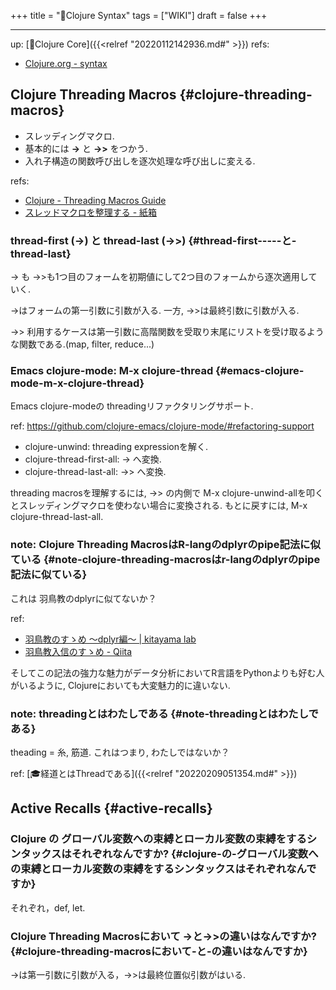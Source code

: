 +++
title = "📝Clojure Syntax"
tags = ["WIKI"]
draft = false
+++

---
up: [📂Clojure Core]({{<relref "20220112142936.md#" >}})
refs:

-   [Clojure.org - syntax](https://www.clojure.org/guides/learn/syntax)


## Clojure Threading Macros {#clojure-threading-macros}

-   スレッディングマクロ.
-   基本的には **->** と **->>** をつかう.
-   入れ子構造の関数呼び出しを逐次処理な呼び出しに変える.

refs:

-   [Clojure - Threading Macros Guide](https://clojure.org/guides/threading%5Fmacros)
-   [スレッドマクロを整理する - 紙箱](https://boxofpapers.hatenablog.com/entry/threading%5Fmacros)


### thread-first (->) と thread-last (->>) {#thread-first-----と-thread-last}

-> も ->>も1つ目のフォームを初期値にして2つ目のフォームから逐次適用していく.

->はフォームの第一引数に引数が入る. 一方, ->>は最終引数に引数が入る.

->> 利用するケースは第一引数に高階関数を受取り末尾にリストを受け取るような関数である.(map, filter, reduce...)


### Emacs clojure-mode: M-x clojure-thread {#emacs-clojure-mode-m-x-clojure-thread}

Emacs clojure-modeの threadingリファクタリングサポート.

ref: <https://github.com/clojure-emacs/clojure-mode/#refactoring-support>

-   clojure-unwind: threading expressionを解く.
-   clojure-thread-first-all: -> へ変換.
-   clojure-thread-last-all: ->> へ変換.

threading macrosを理解するには,
->> の内側で M-x clojure-unwind-allを叩くとスレッディングマクロを使わない場合に変換される. もとに戻すには, M-x clojure-thread-last-all.


### note: Clojure Threading MacrosはR-langのdplyrのpipe記法に似ている {#note-clojure-threading-macrosはr-langのdplyrのpipe記法に似ている}

これは 羽鳥教のdplyrに似てないか？

ref:

-   [羽鳥教のすゝめ ～dplyr編～ | kitayama lab](https://kitayamalab.wordpress.com/2016/05/16/%E7%BE%BD%E9%B3%A5%E6%95%99%E3%81%AE%E3%81%99%E3%82%9D%E3%82%81-%EF%BD%9Edplyr%E7%B7%A8%EF%BD%9E/)
-   [羽鳥教入信のすゝめ - Qiita](https://qiita.com/uri/items/a66b682507181baa0d50)

そしてこの記法の強力な魅力がデータ分析においてR言語をPythonよりも好む人がいるように, Clojureにおいても大変魅力的に違いない.


### note: threadingとはわたしである {#note-threadingとはわたしである}

theading = 糸, 筋道. これはつまり, わたしではないか？

ref: [🎓経道とはThreadである]({{<relref "20220209051354.md#" >}})


## Active Recalls {#active-recalls}


### Clojure の グローバル変数への束縛とローカル変数の束縛をするシンタックスはそれぞれなんですか? {#clojure-の-グローバル変数への束縛とローカル変数の束縛をするシンタックスはそれぞれなんですか}

それぞれ，def, let.


### Clojure Threading Macrosにおいて ->と->>の違いはなんですか? {#clojure-threading-macrosにおいて-と-の違いはなんですか}

->は第一引数に引数が入る，->>は最終位置似引数がはいる.
